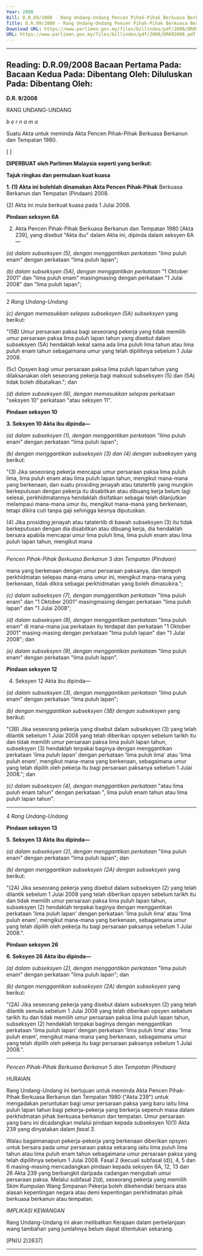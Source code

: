 ```yaml
---
Year: 2008
Bill: D.R.09/2008 - Rang Undang-Undang Pencen Pihak-Pihak Berkuasa Berkanun dan Tempatan (Pindaan) 2008 (Lulus)
Title: D.R.09/2008 - Rang Undang-Undang Pencen Pihak-Pihak Berkuasa Berkanun dan Tempatan (Pindaan) 2008 (Lulus)
Download URL: https://www.parlimen.gov.my/files/billindex/pdf/2008/DR092008.pdf
URL: https://www.parlimen.gov.my/files/billindex/pdf/2008/DR092008.pdf
---
```

---
Reading:
D.R.09/2008
Bacaan Pertama Pada:
Bacaan Kedua Pada:
Dibentang Oleh:
Diluluskan Pada:
Dibentang Oleh:
---

**D.R. 9/2008**

RANG UNDANG-UNDANG

_b e r n a m a_

Suatu Akta untuk meminda Akta Pencen Pihak-Pihak Berkuasa
Berkanun dan Tempatan 1980.

[ ]

**DIPERBUAT oleh Parlimen Malaysia seperti yang berikut:**

**Tajuk ringkas dan permulaan kuat kuasa**

**1. (1) Akta ini bolehlah dinamakan Akta Pencen Pihak-Pihak**
Berkuasa Berkanun dan Tempatan (Pindaan) 2008.

(2) Akta ini mula berkuat kuasa pada 1 Julai 2008.

**Pindaan seksyen 6A**

2. Akta Pencen Pihak-Pihak Berkuasa Berkanun dan Tempatan
1980 [Akta 239], yang disebut "Akta ibu" dalam Akta ini, dipinda
dalam seksyen 6A—

_(a) dalam subseksyen (5), dengan menggantikan perkataan "lima_
puluh enam" dengan perkataan "lima puluh lapan";

_(b) dalam subseksyen (5A), dengan menggantikan perkataan_
"1 Oktober 2001" dan "lima puluh enam" masingmasing dengan perkataan "1 Julai 2008" dan "lima puluh
lapan";


-----

2 _Rang_ _Undang-Undang_

_(c) dengan memasukkan selepas subseksyen (5A) subseksyen_
yang berikut:

"(5B) Umur persaraan paksa bagi seseorang pekerja
yang tidak memilih umur persaraan paksa lima puluh
lapan tahun yang disebut dalam subseksyen (5A)
hendaklah kekal sama ada lima puluh lima tahun atau
lima puluh enam tahun sebagaimana umur yang telah
dipilihnya sebelum 1 Julai 2008.

(5c) Opsyen bagi umur persaraan paksa lima puluh
lapan tahun yang dilaksanakan oleh seseorang pekerja
bagi maksud subseksyen (5) dan (5A) tidak boleh
dibatalkan."; dan

_(d) dalam subseksyen (6), dengan memasukkan selepas_
perkataan "seksyen 10" perkataan "atau seksyen 11".

**Pindaan seksyen 10**

**3. Seksyen 10 Akta ibu dipinda—**

_(a) dalam subseksyen (1), dengan menggantikan perkataan "lima_
puluh enam" dengan perkataan "lima puluh lapan";

_(b) dengan menggantikan subseksyen (3) dan (4) dengan_
subseksyen yang berikut:

"(3) Jika seseorang pekerja mencapai umur
persaraan paksa lima puluh lima, lima puluh enam
atau lima puluh lapan tahun, mengikut mana-mana
yang berkenaan, dan suatu prosiding jenayah atau
tatatertib yang mungkin berkeputusan dengan pekerja
itu disabitkan atau dibuang kerja belum lagi selesai,
perkhidmatannya hendaklah disifatkan sebagai telah
dilanjutkan melampaui mana-mana umur itu, mengikut
mana-mana yang berkenaan, tetapi dikira cuti tanpa
gaji sehingga kesnya diputuskan.

(4) Jika prosiding jenayah atau tatatertib di bawah
subseksyen (3) itu tidak berkeputusan dengan dia
disabitkan atau dibuang kerja, dia hendaklah bersara
apabila mencapai umur lima puluh lima, lima puluh
enam atau lima puluh lapan tahun, mengikut mana

-----

_Pencen_ _Pihak-Pihak Berkuasa_ _Berkanun_ 3
_dan Tempatan (Pindaan)_

mana yang berkenaan dengan umur persaraan paksanya,
dan tempoh perkhidmatan selepas mana-mana umur
ini, mengikut mana-mana yang berkenaan, tidak dikira
sebagai perkhidmatan yang boleh dimasukira.";

_(c) dalam subseksyen (7), dengan menggantikan perkataan_
"lima puluh enam" dan "1 Oktober 2001" masingmasing dengan perkataan "lima puluh lapan" dan
"1 Julai 2008";

_(d) dalam subseksyen (8), dengan menggantikan perkataan_
"lima puluh enam" di mana-mana jua perkataan itu
terdapat dan perkataan "1 Oktober 2001" masing-masing
dengan perkataan "lima puluh lapan" dan "1 Julai 2008";
dan

_(e) dalam subseksyen (9), dengan menggantikan perkataan "lima_
puluh enam" dengan perkataan "lima puluh lapan".

**Pindaan seksyen 12**

4. Seksyen 12 Akta ibu dipinda—

_(a) dalam subseksyen (3), dengan menggantikan perkataan "lima_
puluh enam" dengan perkataan "lima puluh lapan";

_(b) dengan menggantikan subseksyen (3B) dengan subseksyen_
yang berikut:

"(3B) Jika seseorang pekerja yang disebut dalam
subseksyen (3) yang telah dilantik sebelum 1 Julai
2008 yang telah diberikan opsyen sebelum tarikh
itu dan tidak memilih umur persaraan paksa lima
puluh lapan tahun, subseksyen (3) hendaklah terpakai
baginya dengan menggantikan perkataan 'lima puluh
lapan' dengan perkataan 'lima puluh lima' atau 'lima
puluh enam', mengikut mana-mana yang berkenaan,
sebagaimana umur yang telah dipilih oleh pekerja
itu bagi persaraan paksanya sebelum 1 Julai 2008.";
dan

_(c) dalam subseksyen (4), dengan menggantikan perkataan_
"atau lima puluh enam tahun" dengan perkataan ", lima
puluh enam tahun atau lima puluh lapan tahun".


-----

4 _Rang_ _Undang-Undang_

**Pindaan seksyen 13**

**5. Seksyen 13 Akta ibu dipinda—**

_(a) dalam subseksyen (2), dengan menggantikan perkataan_
"lima puluh enam" dengan perkataan "lima puluh lapan";
dan

_(b) dengan menggantikan subseksyen (2A) dengan subseksyen_
yang berikut:

"(2A) Jika seseorang pekerja yang disebut dalam
subseksyen (2) yang telah dilantik sebelum 1 Julai
2008 yang telah diberikan opsyen sebelum tarikh
itu dan tidak memilih umur persaraan paksa lima
puluh lapan tahun, subseksyen (2) hendaklah terpakai
baginya dengan menggantikan perkataan 'lima puluh
lapan' dengan perkataan 'lima puluh lima' atau 'lima
puluh enam', mengikut mana-mana yang berkenaan,
sebagaimana umur yang telah dipilih oleh pekerja itu
bagi persaraan paksanya sebelum 1 Julai 2008.".

**Pindaan seksyen 26**

**6. Seksyen 26 Akta ibu dipinda—**

_(a) dalam subseksyen (2), dengan menggantikan perkataan_
"lima puluh enam" dengan perkataan "lima puluh lapan";
dan

_(b) dengan menggantikan subseksyen (2A) dengan subseksyen_
yang berikut:

"(2A) Jika seseorang pekerja yang disebut dalam
subseksyen (2) yang telah dilantik semula sebelum
1 Julai 2008 yang telah diberikan opsyen sebelum
tarikh itu dan tidak memilih umur persaraan paksa
lima puluh lapan tahun, subseksyen (2) hendaklah
terpakai baginya dengan menggantikan perkataan
'lima puluh lapan' dengan perkataan 'lima puluh
lima' atau 'lima puluh enam', mengikut mana-mana
yang berkenaan, sebagaimana umur yang telah dipilih
oleh pekerja itu bagi persaraan paksanya sebelum
1 Julai 2008.".


-----

_Pencen_ _Pihak-Pihak Berkuasa_ _Berkanun_ 5
_dan Tempatan (Pindaan)_

HURAIAN

Rang Undang-Undang ini bertujuan untuk meminda Akta Pencen Pihak-Pihak
Berkuasa Berkanun dan Tempatan 1980 ("Akta 239") untuk mengadakan
peruntukan bagi umur persaraan paksa yang baru iaitu lima puluh lapan tahun
bagi pekerja-pekerja yang berkerja sepenuh masa dalam perkhidmatan pihak
berkuasa berkanun dan tempatan. Umur persaraan yang baru ini dicadangkan
melalui pindaan kepada subseksyen 10(1) Akta 239 yang dinyatakan dalam
_fasal_ _3._

Walau bagaimanapun pekerja-pekerja yang berkenaan diberikan opsyen
untuk bersara pada umur persaraan paksa sekarang iaitu lima puluh lima
tahun atau lima puluh enam tahun sebagaimana umur persaraan paksa yang
telah dipilihnya sebelum 1 Julai 2008. Fasal 2 (kecuali subfasal (d)), 4, 5
dan 6 masing-masing mencadangkan pindaan kepada seksyen 6A, 12, 13 dan
26 Akta 239 yang berbangkit daripada cadangan mengubah umur persaraan
paksa. Melalui subfasal 2(d), seseorang pekerja yang memilih Skim Kumpulan
Wang Simpanan Pekerja boleh dikehendaki bersara atas alasan kepentingan
negara atau demi kepentingan perkhidmatan pihak berkuasa berkanun atau
tempatan.

_IMPLIKASI_ _KEWANGAN_

Rang Undang-Undang ini akan melibatkan Kerajaan dalam perbelanjaan wang
tambahan yang jumlahnya belum dapat ditentukan sekarang.

[PN(U 2)2637]


-----


